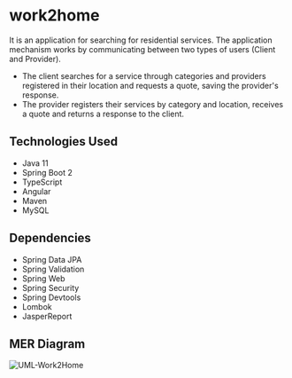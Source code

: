 # work2home

It is an application for searching for residential services. The application mechanism works by communicating between two types of users (Client and Provider).
- The client searches for a service through categories and providers registered in their location and requests a quote, saving the provider's response.
- The provider registers their services by category and location, receives a quote and returns a response to the client.

## Technologies Used
- Java 11
- Spring Boot 2
- TypeScript
- Angular
- Maven
- MySQL

## Dependencies
- Spring Data JPA
- Spring Validation
- Spring Web
- Spring Security
- Spring Devtools
- Lombok
- JasperReport

## MER Diagram

![UML-Work2Home](https://github.com/user-attachments/assets/bbe9a679-90c8-492c-97bb-2e2eda7df0f4)
